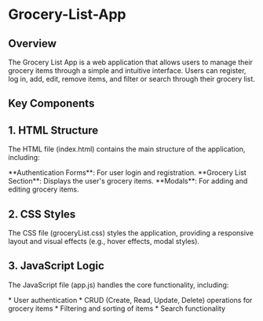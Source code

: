 # Grocery-List-App
<h2> Overview </h2>
<p> The Grocery List App is a web application that allows users to manage their grocery items through a simple and intuitive interface. Users can register, log in, add, edit, remove items, and filter or search through their grocery list. </p>

<h2 > Key Components </h2>
<h2> 1. HTML Structure </h2>
<p> The HTML file (index.html) contains the main structure of the application, including: </p>

<p > **Authentication Forms**: For user login and registration.
 **Grocery List Section**: Displays the user's grocery items.
 **Modals**: For adding and editing grocery items. </p>

<h2> 2. CSS Styles </h2>
<p> The CSS file (groceryList.css) styles the application, providing a responsive layout and visual effects (e.g., hover effects, modal styles). </p>

<h2> 3. JavaScript Logic </h2>
<p> The JavaScript file (app.js) handles the core functionality, including: </p>

<p> * User authentication
* CRUD (Create, Read, Update, Delete) operations for grocery items
* Filtering and sorting of items
* Search functionality </p>
